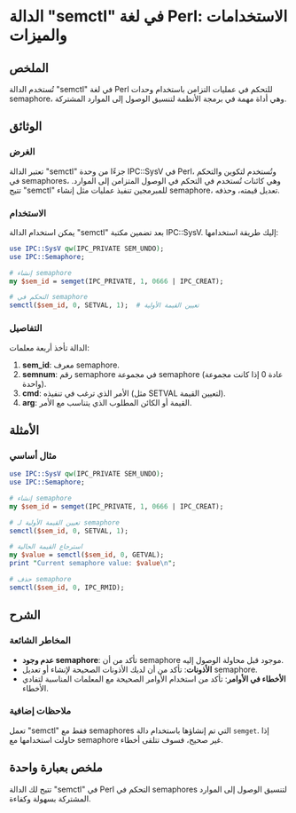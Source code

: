 <!--
Meta Description: # الدالة "semctl" في لغة Perl: الاستخدامات والميزات ## الملخص تُستخدم الدالة "semctl" في لغة Perl للتحكم في عمليات التزامن باستخدام وحدات semaphore، و...
Meta Keywords: semaphore, semctl, sem_id, الدالة, perl
-->

# الدالة "semctl" في لغة Perl: الاستخدامات والميزات

## الملخص
تُستخدم الدالة "semctl" في لغة Perl للتحكم في عمليات التزامن باستخدام وحدات semaphore، وهي أداة مهمة في برمجة الأنظمة لتنسيق الوصول إلى الموارد المشتركة.

## الوثائق
### الغرض
تعتبر الدالة "semctl" جزءًا من وحدة IPC::SysV في Perl، وتُستخدم لتكوين والتحكم في semaphores، وهي كائنات تُستخدم في التحكم في الوصول المتزامن إلى الموارد. تتيح "semctl" للمبرمجين تنفيذ عمليات مثل إنشاء semaphore، تعديل قيمته، وحذفه.

### الاستخدام
يمكن استخدام الدالة "semctl" بعد تضمين مكتبة IPC::SysV. إليك طريقة استخدامها:

```perl
use IPC::SysV qw(IPC_PRIVATE SEM_UNDO);
use IPC::Semaphore;

# إنشاء semaphore
my $sem_id = semget(IPC_PRIVATE, 1, 0666 | IPC_CREAT);

# التحكم في semaphore
semctl($sem_id, 0, SETVAL, 1);  # تعيين القيمة الأولية
```

### التفاصيل
الدالة تأخذ أربعة معلمات:
1. **sem_id**: معرف semaphore.
2. **semnum**: رقم semaphore في مجموعة semaphore (عادة 0 إذا كانت مجموعة واحدة).
3. **cmd**: الأمر الذي ترغب في تنفيذه (مثل SETVAL لتعيين القيمة).
4. **arg**: القيمة أو الكائن المطلوب الذي يتناسب مع الأمر.

## الأمثلة
### مثال أساسي
```perl
use IPC::SysV qw(IPC_PRIVATE SEM_UNDO);
use IPC::Semaphore;

# إنشاء semaphore
my $sem_id = semget(IPC_PRIVATE, 1, 0666 | IPC_CREAT);

# تعيين القيمة الأولية لـ semaphore
semctl($sem_id, 0, SETVAL, 1);

# استرجاع القيمة الحالية
my $value = semctl($sem_id, 0, GETVAL);
print "Current semaphore value: $value\n";

# حذف semaphore
semctl($sem_id, 0, IPC_RMID);
```

## الشرح
### المخاطر الشائعة
- **عدم وجود semaphore**: تأكد من أن semaphore موجود قبل محاولة الوصول إليه.
- **الأذونات**: تأكد من أن لديك الأذونات الصحيحة لإنشاء أو تعديل semaphore.
- **الأخطاء في الأوامر**: تأكد من استخدام الأوامر الصحيحة مع المعلمات المناسبة لتفادي الأخطاء.

### ملاحظات إضافية
تعمل "semctl" فقط مع semaphores التي تم إنشاؤها باستخدام دالة `semget`. إذا حاولت استخدامها مع semaphore غير صحيح، فسوف تتلقى أخطاء.

## ملخص بعبارة واحدة
تتيح لك الدالة "semctl" في Perl التحكم في semaphores لتنسيق الوصول إلى الموارد المشتركة بسهولة وكفاءة.